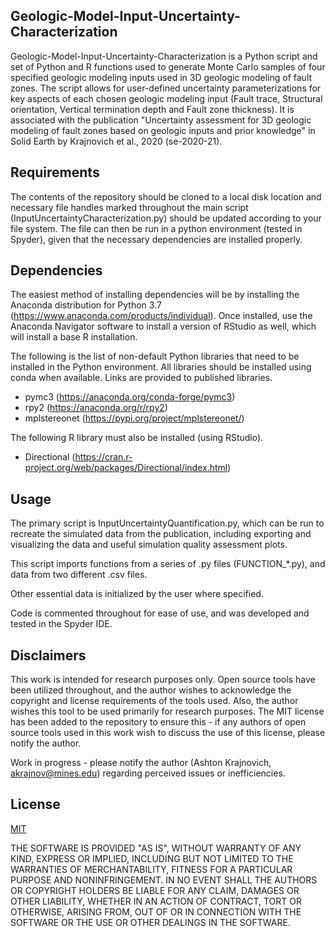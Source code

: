 ## Geologic-Model-Input-Uncertainty-Characterization

Geologic-Model-Input-Uncertainty-Characterization is a Python script and set of Python and R functions used to generate Monte Carlo samples of four specified geologic modeling inputs used in 3D geologic modeling of fault zones. The script allows for user-defined uncertainty parameterizations for key aspects of each chosen geologic modeling input (Fault trace, Structural orientation, Vertical termination depth and Fault zone thickness). It is associated with the publication "Uncertainty assessment for 3D geologic modeling of fault zones based on geologic inputs and prior knowledge" in Solid Earth by Krajnovich et al., 2020 (se-2020-21).

## Requirements

The contents of the repository should be cloned to a local disk location and necessary file handles marked throughout the main script (InputUncertaintyCharacterization.py) should be updated according to your file system. The file can then be run in a python environment (tested in Spyder), given that the necessary dependencies are installed properly. 

## Dependencies

The easiest method of installing dependencies will be by installing the Anaconda distribution for Python 3.7 (https://www.anaconda.com/products/individual). Once installed, use the Anaconda Navigator software to install a version of RStudio as well, which will install a base R installation. 

The following is the list of non-default Python libraries that need to be installed in the Python environment. All libraries should be installed using conda when available. Links are provided to published libraries. 
- pymc3 (https://anaconda.org/conda-forge/pymc3)
- rpy2 (https://anaconda.org/r/rpy2)
- mplstereonet (https://pypi.org/project/mplstereonet/)

The following R library must also be installed (using RStudio).
- Directional (https://cran.r-project.org/web/packages/Directional/index.html)

## Usage

The primary script is InputUncertaintyQuantification.py, which can be run to recreate the simulated data from the publication, including exporting and visualizing the data and useful simulation quality assessment plots.

This script imports functions from a series of .py files (FUNCTION_*.py), and data from two different .csv files.

Other essential data is initialized by the user where specified.

Code is commented throughout for ease of use, and was developed and tested in the Spyder IDE.

## Disclaimers
This work is intended for research purposes only. Open source tools have been utilized throughout, and the author wishes to acknowledge the copyright and license requirements of the tools used. Also, the author wishes this tool to be used primarily for research purposes. The MIT license has been added to the repository to ensure this - if any authors of open source tools used in this work wish to discuss the use of this license, please notify the author.

Work in progress - please notify the author (Ashton Krajnovich, akrajnov@mines.edu) regarding perceived issues or inefficiencies.

## License
[MIT](https://choosealicense.com/licenses/mit/)

THE SOFTWARE IS PROVIDED "AS IS", WITHOUT WARRANTY OF ANY KIND, EXPRESS OR IMPLIED, INCLUDING BUT NOT LIMITED TO THE WARRANTIES OF MERCHANTABILITY, FITNESS FOR A PARTICULAR PURPOSE AND NONINFRINGEMENT. IN NO EVENT SHALL THE AUTHORS OR COPYRIGHT HOLDERS BE LIABLE FOR ANY CLAIM, DAMAGES OR OTHER LIABILITY, WHETHER IN AN ACTION OF CONTRACT, TORT OR OTHERWISE, ARISING FROM, OUT OF OR IN CONNECTION WITH THE SOFTWARE OR THE USE OR OTHER DEALINGS IN THE SOFTWARE.
